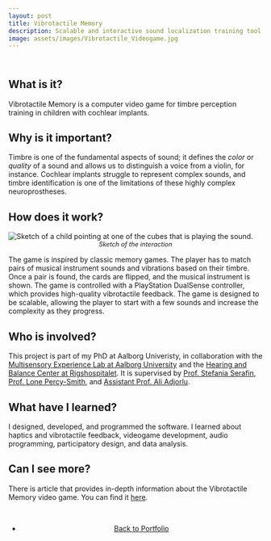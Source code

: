 ```yaml
---
layout: post
title: Vibrotactile Memory
description: Scalable and interactive sound localization training tool
image: assets/images/Vibrotactile_Videogame.jpg
---
```


<!-- Main -->
<div id="main" class="alt">

<!-- One -->
<section id="one">
	<div class="inner">
		<header class="major">
			<!-- <h1>SoundCubes</h1> -->
		</header>
<!-- 
<span class="image main"><img src="{% link assets/images/ChildPointCubes.jpg %}" alt="AI generated image of a child pointing at cubes"/></span> -->

<!-- Content -->

<h2>What is it?</h2>
<p>Vibrotactile Memory is a computer video game for timbre perception training in children with cochlear implants.</p>

<h2>Why is it important?</h2>
<p>Timbre is one of the fundamental aspects of sound; it defines the <em>color</em> or <em>quality</em> of a sound and allows us to distinguish a voice from a violin, for instance. Cochlear implants struggle to represent complex sounds, and timbre identification is one of the limitations of these highly complex neuroprostheses.</p>

<h2>How does it work?</h2>
<p><span class="image right"><img src="{% link assets/images/MemoryGame_Setup.png %}" alt="Sketch of a child pointing at one of the cubes that is playing the sound."/><br><em style="display: block; text-align: center; font-size: 0.9em;">Sketch of the interaction</em></span></p>
<p>The game is inspired by classic memory games. The player has to match pairs of musical instrument sounds and vibrations based on their timbre. Once a pair is found, the cards are flipped, and the musical instrument is shown. The game is controlled with a PlayStation DualSense controller, which provides high-quality vibrotactile feedback. The game is designed to be scalable, allowing the player to start with a few sounds and increase the complexity as they progress.</p>

<h2>Who is involved?</h2>
<p>This project is part of my PhD at Aalborg Univeristy, in collaboration with the <a href="https://melcph.create.aau.dk">Multisensory Experience Lab at Aalborg University</a> and the <a href="https://www.rigshospitalet.dk/english/departments/centre-of-head-and-orthopaedics/department-of-otorhinolaryngology-head-and-neck-surgery-and-audiology/Centres-and-Units/Pages/Copenhagen-Hearing-and-Balance-Centre.aspx">Hearing and Balance Center at Rigshospitalet</a>. It is supervised by <a href="https://vbn.aau.dk/en/persons/107881">Prof. Stefania Serafin</a>, <a href="https://research.regionh.dk/da/persons/lone-marianne-percy-smith">Prof. Lone Percy-Smith</a>, and <a href="https://vbn.aau.dk/en/persons/adj">Assistant Prof. Ali Adjorlu</a>.</p>

<h2>What have I learned?</h2>
<p>I designed, developed, and programmed the software. I learned about haptics and vibrotactile feedback, videogame development, audio programming, participatory design, and data analysis.</p>

<h2>Can I see more?</h2>
<p>There is article that provides in-depth information about the Vibrotactile Memory video game. You can find it <a href="https://smcnetwork.org/smc2024/papers/SMC2024_paper_id109.pdf">here</a>.</p>

<!-- <h2>Gallery</h2> -->
<!-- <span class="image fit" style="max-width: 200px;"><img src="{% link assets/images/SoundCubesControllerApp.jpg %}" alt="Control App screenshot"/><br><em style="display: block; text-align: center; font-size: 0.9em;">Control App</em></span> -->

<br>
<div style="text-align: center;">
	<ul class="actions">
		<li><a href="Portfolio.html" class="button">Back to Portfolio</a></li>
	</ul>
</div>
